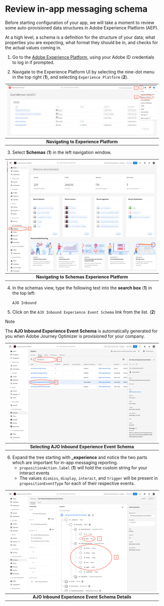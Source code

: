 # Review in-app messaging schema

Before starting configuration of your app, we will take a moment to review some auto-provisioned data structures in Adobe Experience Platform (AEP). 
 
At a high level, a schema is a definition for the structure of your data; what properties you are expecting, what format they should be in, and checks for the actual values coming in.  

1. Go to the [Adobe Experience Platform](https://experience.adobe.com/#/platform), using your Adobe ID credentials to log in if prompted.

2. Navigate to the Experience Platform UI by selecting the nine-dot menu in the top right (**1**), and selecting `Experience Platform` (**2**).

| ![Navigating to Experience Platform](assets/aep-nav.png?raw=true) |
| :---: |
| **Navigating to Experience Platform** |

3. Select **Schemas** (**1**) in the left navigation window.

| ![Navigating to Schemas in Experience Platform](assets/aep-schemas.png?raw=true) |
| :---: |
| **Navigating to Schemas Experience Platform** |

4. In the schemas view, type the following text into the **search box** (**1**) in the top left: 

    `AJO Inbound`

5. Click on the `AJO Inbound Experience Event Schema` link from the list. (**2**)

> [!NOTE]
> The **AJO Inbound Experience Event Schema** is automatically generated for you when Adobe Journey Optimizer is provisioned for your company.

| ![Selecting AJO Inbound Experience Event Schema](assets/aep-schema-select.png?raw=true) |
| :---: |
| **Selecting AJO Inbound Experience Event Schema** |

6. Expand the tree starting with **_experience** and notice the two parts which are important for in-app messaging reporting. 
    - `propositionAction.label` (**1**) will hold the custom string for your interact events
    - The values `dismiss`, `display`, `interact`, and `trigger` will be present in `propositionEventType` for each of their respective events.

| ![AJO Inbound Experience Event Schema Details](assets/aep-schema-details.png?raw=true) |
| :---: |
| **AJO Inbound Experience Event Schema Details** |
